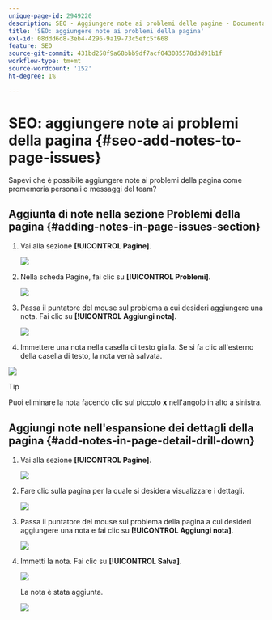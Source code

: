 ```yaml
---
unique-page-id: 2949220
description: SEO - Aggiungere note ai problemi delle pagine - Documentazione di Marketo - Documentazione del prodotto
title: 'SEO: aggiungere note ai problemi della pagina'
exl-id: 08ddd6d8-3eb4-4296-9a19-73c5efc5f668
feature: SEO
source-git-commit: 431bd258f9a68bbb9df7acf043085578d3d91b1f
workflow-type: tm+mt
source-wordcount: '152'
ht-degree: 1%

---
```


# SEO: aggiungere note ai problemi della pagina {#seo-add-notes-to-page-issues}

Sapevi che è possibile aggiungere note ai problemi della pagina come promemoria personali o messaggi del team?

## Aggiunta di note nella sezione Problemi della pagina {#adding-notes-in-page-issues-section}

1. Vai alla sezione **[!UICONTROL Pagine]**.

   ![](assets/image2014-9-18-13-3a11-3a43.png)

1. Nella scheda Pagine, fai clic su **[!UICONTROL Problemi]**.

   ![](assets/image2014-9-18-13-3a12-3a0.png)

1. Passa il puntatore del mouse sul problema a cui desideri aggiungere una nota. Fai clic su **[!UICONTROL Aggiungi nota]**.

   ![](assets/image2014-9-18-13-3a12-3a6.png)

1. Immettere una nota nella casella di testo gialla. Se si fa clic all&#39;esterno della casella di testo, la nota verrà salvata.

![](assets/image2014-9-18-13-3a12-3a32.png)

>[!TIP]
>
>Puoi eliminare la nota facendo clic sul piccolo **x** nell&#39;angolo in alto a sinistra.

## Aggiungi note nell&#39;espansione dei dettagli della pagina {#add-notes-in-page-detail-drill-down}

1. Vai alla sezione **[!UICONTROL Pagine]**.

   ![](assets/image2014-9-18-13-3a12-3a59.png)

1. Fare clic sulla pagina per la quale si desidera visualizzare i dettagli.

   ![](assets/image2014-9-18-13-3a13-3a42.png)

1. Passa il puntatore del mouse sul problema della pagina a cui desideri aggiungere una nota e fai clic su **[!UICONTROL Aggiungi nota]**.

   ![](assets/image2014-9-18-13-3a13-3a46.png)

1. Immetti la nota. Fai clic su **[!UICONTROL Salva]**.

   ![](assets/image2014-9-18-13-3a14-3a5.png)

   La nota è stata aggiunta.

   ![](assets/image2014-9-18-13-3a14-3a20.png)
